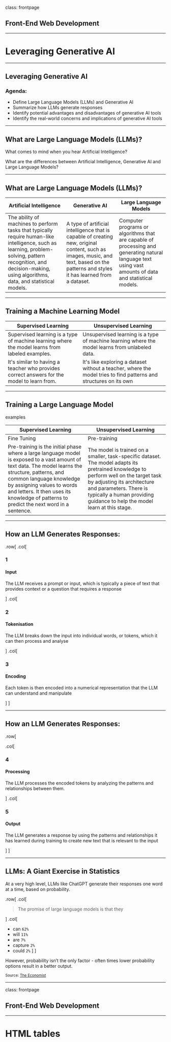 class: frontpage

<div>
  <h2>Front-End Web Development</h2>
  <hr/>
  <h1>Leveraging Generative AI</h1>
</div>

---

## Leveraging Generative AI

### Agenda:

- Define Large Language Models (LLMs) and Generative AI
- Summarize how LLMs generate responses
- Identify potential advantages and disadvantages of generative AI tools
- Identify the real-world concerns and implications of generative AI tools

---

## What are Large Language Models (LLMs)?

What comes to mind when you hear Artificial Intelligence?

What are the differences between Artificial Intelligence, Generative AI and Large Language Models?

---

## What are Large Language Models (LLMs)?

| Artificial Intelligence                                                                                                                                                                                               | Generative AI                                                                                                                                                                         | Large Language Models                                                                                                                                  |
| --------------------------------------------------------------------------------------------------------------------------------------------------------------------------------------------------------------------- | ------------------------------------------------------------------------------------------------------------------------------------------------------------------------------------- | ------------------------------------------------------------------------------------------------------------------------------------------------------ |
| The ability of machines to perform tasks that typically require human-like intelligence, such as learning, problem-solving, pattern recognition, and decision-making, using algorithms, data, and statistical models. | A type of artificial intelligence that is capable of creating new, original content, such as images, music, and text, based on the patterns and styles it has learned from a dataset. | Computer programs or algorithms that are capable of processing and generating natural language text using vast amounts of data and statistical models. |

---

## Training a Machine Learning Model

| Supervised Learning                                                                             | Unsupervised Learning                                                                                             |
| ----------------------------------------------------------------------------------------------- | ----------------------------------------------------------------------------------------------------------------- |
| Supervised learning is a type of machine learning where the model learns from labeled examples. | Unsupervised learning is a type of machine learning where the model learns from unlabeled data.                   |
| It's similar to having a teacher who provides correct answers for the model to learn from.      | It's like exploring a dataset without a teacher, where the model tries to find patterns and structures on its own |

---

## Training a Large Language Model

examples

| Supervised Learning                                                                                                                                                                                                                                                                                       | Unsupervised Learning                                                                                                                                                                                                                                                     |
| --------------------------------------------------------------------------------------------------------------------------------------------------------------------------------------------------------------------------------------------------------------------------------------------------------- | ------------------------------------------------------------------------------------------------------------------------------------------------------------------------------------------------------------------------------------------------------------------------- |
| Fine Tuning                                                                                                                                                                                                                                                                                               | Pre-training                                                                                                                                                                                                                                                              |
| Pre-training is the initial phase where a large language model is exposed to a vast amount of text data. The model learns the structure, patterns, and common language knowledge by assigning values to words and letters. It then uses its knowledge of patterns to predict the next word in a sentence. | The model is trained on a smaller, task-specific dataset. The model adapts its pretrained knowledge to perform well on the target task by adjusting its architecture and parameters. There is typically a human providing guidance to help the model learn at this stage. |

---

## How an LLM Generates Responses:

.row[
.col[

### 1

#### Input

The LLM receives a prompt or input, which is typically a piece of text that provides context or a question that requires a response

]
.col[

### 2

#### Tokenisation

The LLM breaks down the input into individual words, or tokens, which it can then process and analyse

]
.col[

### 3

#### Encoding

Each token is then encoded into a numerical representation that the LLM can understand and manipulate

]
]

---

## How an LLM Generates Responses:

.row[

.col[

### 4

#### Processing

The LLM processes the encoded tokens by analyzing the patterns and relationships between them.

]
.col[

### 5

#### Output

The LLM generates a response by using the patterns and relationships it has learned during training to create new text that is relevant to the input

]
]

---

## LLMs: A Giant Exercise in Statistics

At a very high level, LLMs like ChatGPT generate their responses one word at a time, based on probability.

.row[
.col[

> The promise of large language models is that they

]
.col[

- can `62%`
- will `11%`
- are `7%`
- capture `2%`
- could `2%`
  ]
  ]

However, probability isn’t the only factor - often times lower probability options result in a better output.

<small> Source: [The Economist](https://www.economist.com/interactive/science-and-technology/2023/04/22/large-creative-ai-models-will-transform-how-we-live-and-work)</small>

---

class: frontpage

<div>
  <h2>Front-End Web Development</h2>
  <hr/>
  <h1>HTML tables</h1>
</div>
